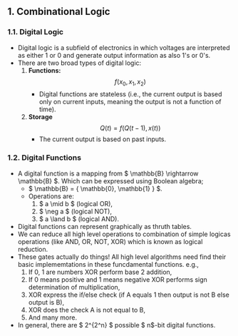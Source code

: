 ## 1. Combinational Logic

### 1.1. Digital Logic

- Digital logic is a subfield of electronics in which voltages are interpreted as either 1 or 0 and generate output information as also 1's or 0's.
- There are two broad types of digital logic:
    1. **Functions:** 
        $$ f(x_0, x_1, x_2) $$
        - Digital functions are stateless (i.e., the current output is based only on current inputs, meaning the output is not a function of time).
    2. **Storage**
        $$ Q(t) = f(Q(t-1), x(t)) $$
        - The current output is based on past inputs.

### 1.2. Digital Functions
- A digital function is a mapping from $ \mathbb{B} \rightarrow \mathbb{B} $. Which can be expressed using Boolean algebra;
    - $ \mathbb{B} = \{ \mathbb{0}, \mathbb{1} \} $.
    - Operations are: 
        1. $ a \mid b $ (logical OR),  
        2. $ \neg a $ (logical NOT),  
        3. $ a \land b $ (logical AND).
- Digital functions can represent graphically as thruth tables.
- We can reduce all high level operations to combination of simple logicas operations (like AND, OR, NOT, XOR) which is known as logical reduction.
- These gates actually do things! All high level algorithms need find their basic implememtations in these funcdamental functions. e.g.,
    1. If 0, 1 are numbers XOR perform base 2 addition,
    2. If 0 means positive and 1 means negative XOR performs sign determination of multiplication,
    3. XOR express the if/else check (if A equals 1 then output is not B else output is B),
    4. XOR does the check A is not equal to B,
    5. And many more.
- In general, there are $ 2^{2^n} $ possible $ n$-bit digital functions.